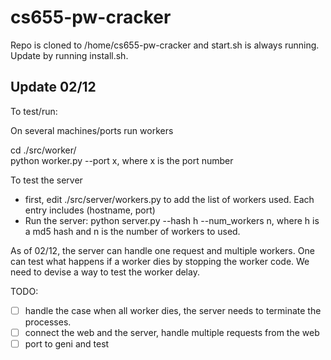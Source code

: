 # cs655-pw-cracker

Repo is cloned to /home/cs655-pw-cracker and start.sh is always running. Update by running install.sh.

## Update 02/12

To test/run:

On several machines/ports run workers

cd ./src/worker/  
python worker.py --port x, where x is the port number

To test the server
* first, edit ./src/server/workers.py to add the list of workers used. Each entry includes (hostname, port)
* Run the server: python server.py --hash h --num_workers n, where h is a md5 hash and n is the number of workers to used.

As of 02/12, the server can handle one request and multiple workers. One can test what happens if a worker dies by stopping the worker code. We need to devise a way to test the worker delay. 

TODO:   
- [ ] handle the case when all worker dies, the server needs to terminate the processes.  
- [ ] connect the web and the server, handle multiple requests from the web
- [ ] port to geni and test
